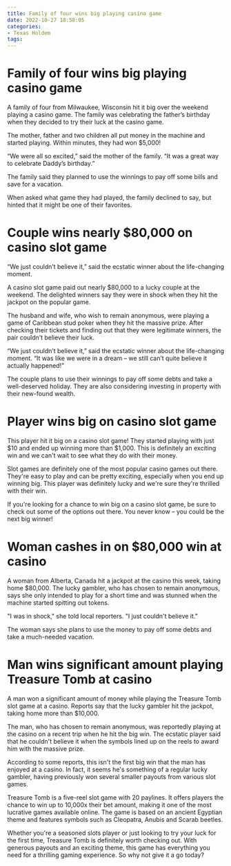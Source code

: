 ```yaml
---
title: Family of four wins big playing casino game
date: 2022-10-27 18:58:05
categories:
- Texas Holdem
tags:
---
```



#  Family of four wins big playing casino game

A family of four from Milwaukee, Wisconsin hit it big over the weekend playing a casino game. The family was celebrating the father’s birthday when they decided to try their luck at the casino game.

The mother, father and two children all put money in the machine and started playing. Within minutes, they had won $5,000!

“We were all so excited,” said the mother of the family. “It was a great way to celebrate Daddy’s birthday.”

The family said they planned to use the winnings to pay off some bills and save for a vacation.

When asked what game they had played, the family declined to say, but hinted that it might be one of their favorites.

#  Couple wins nearly $80,000 on casino slot game

“We just couldn’t believe it,” said the ecstatic winner about the life-changing moment.

A casino slot game paid out nearly $80,000 to a lucky couple at the weekend. The delighted winners say they were in shock when they hit the jackpot on the popular game.

The husband and wife, who wish to remain anonymous, were playing a game of Caribbean stud poker when they hit the massive prize. After checking their tickets and finding out that they were legitimate winners, the pair couldn’t believe their luck.

“We just couldn’t believe it,” said the ecstatic winner about the life-changing moment. “It was like we were in a dream – we still can’t quite believe it actually happened!”

The couple plans to use their winnings to pay off some debts and take a well-deserved holiday. They are also considering investing in property with their new-found wealth.

#  Player wins big on casino slot game

This player hit it big on a casino slot game! They started playing with just $10 and ended up winning more than $1,000. This is definitely an exciting win and we can't wait to see what they do with their money.

Slot games are definitely one of the most popular casino games out there. They're easy to play and can be pretty exciting, especially when you end up winning big. This player was definitely lucky and we're sure they're thrilled with their win.

If you're looking for a chance to win big on a casino slot game, be sure to check out some of the options out there. You never know – you could be the next big winner!

#  Woman cashes in on $80,000 win at casino

A woman from Alberta, Canada hit a jackpot at the casino this week, taking home $80,000. The lucky gambler, who has chosen to remain anonymous, says she only intended to play for a short time and was stunned when the machine started spitting out tokens.

"I was in shock," she told local reporters. "I just couldn't believe it."

The woman says she plans to use the money to pay off some debts and take a much-needed vacation.

#  Man wins significant amount playing Treasure Tomb at casino

A man won a significant amount of money while playing the Treasure Tomb slot game at a casino. Reports say that the lucky gambler hit the jackpot, taking home more than $10,000.

The man, who has chosen to remain anonymous, was reportedly playing at the casino on a recent trip when he hit the big win. The ecstatic player said that he couldn't believe it when the symbols lined up on the reels to award him with the massive prize.

According to some reports, this isn't the first big win that the man has enjoyed at a casino. In fact, it seems he's something of a regular lucky gambler, having previously won several smaller payouts from various slot games.

Treasure Tomb is a five-reel slot game with 20 paylines. It offers players the chance to win up to 10,000x their bet amount, making it one of the most lucrative games available online. The game is based on an ancient Egyptian theme and features symbols such as Cleopatra, Anubis and Scarab beetles.

Whether you're a seasoned slots player or just looking to try your luck for the first time, Treasure Tomb is definitely worth checking out. With generous payouts and an exciting theme, this game has everything you need for a thrilling gaming experience. So why not give it a go today?
